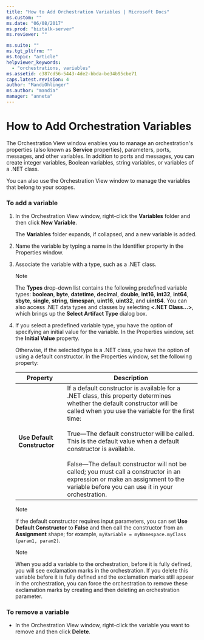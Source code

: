 ```yaml
---
title: "How to Add Orchestration Variables | Microsoft Docs"
ms.custom: ""
ms.date: "06/08/2017"
ms.prod: "biztalk-server"
ms.reviewer: ""

ms.suite: ""
ms.tgt_pltfrm: ""
ms.topic: "article"
helpviewer_keywords: 
  - "orchestrations, variables"
ms.assetid: c387cd56-5443-4de2-bbda-be34b95cbe71
caps.latest.revision: 4
author: "MandiOhlinger"
ms.author: "mandia"
manager: "anneta"
---
```

# How to Add Orchestration Variables
The Orchestration View window enables you to manage an orchestration's properties (also known as **Service** properties), parameters, ports, messages, and other variables. In addition to ports and messages, you can create integer variables, Boolean variables, string variables, or variables of a .NET class.  
  
 You can also use the Orchestration View window to manage the variables that belong to your scopes.  
  
### To add a variable  
  
1.  In the Orchestration View window, right-click the **Variables** folder and then click **New Variable**.  
  
     The **Variables** folder expands, if collapsed, and a new variable is added.  
  
2.  Name the variable by typing a name in the Identifier property in the Properties window.  
  
3.  Associate the variable with a type, such as a .NET class.  
  
    > [!NOTE]
    >  The **Types** drop-down list contains the following predefined variable types: **boolean**, **byte**, **datetime**, **decimal**, **double**, **int16**, **int32**, **int64**, **sbyte**, **single**, **string**, **timespan**, **uint16**, **uint32**, and **uint64**. You can also access .NET data types and classes by selecting **\<.NET Class...\>**, which brings up the **Select Artifact Type** dialog box.  
  
4.  If you select a predefined variable type, you have the option of specifying an initial value for the variable. In the Properties window, set the **Initial Value** property.  
  
     Otherwise, if the selected type is a .NET class, you have the option of using a default constructor. In the Properties window, set the following property:  
  
    |Property|Description|  
    |--------------|-----------------|  
    |**Use Default Constructor**|If a default constructor is available for a .NET class, this property determines whether the default constructor will be called when you use the variable for the first time:<br /><br /> True—The default constructor will be called. This is the default value when a default constructor is available.<br /><br /> False—The default constructor will not be called; you must call a constructor in an expression or make an assignment to the variable before you can use it in your orchestration.|  
  
    > [!NOTE]
    >  If the default constructor requires input parameters, you can set **Use Default Constructor** to **False** and then call the constructor from an **Assignment** shape; for example, `myVariable = myNamespace.myClass (param1, param2)`.  
  
    > [!NOTE]
    >  When you add a variable to the orchestration, before it is fully defined, you will see exclamation marks in the orchestration. If you delete this variable before it is fully defined and the exclamation marks still appear in the orchestration, you can force the orchestration to remove these exclamation marks by creating and then deleting an orchestration parameter.  
  
### To remove a variable  
  
-   In the Orchestration View window, right-click the variable you want to remove and then click **Delete**.